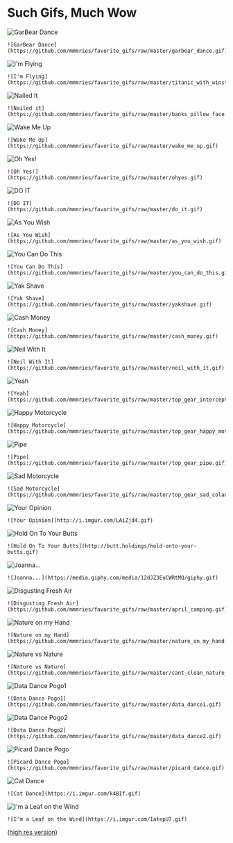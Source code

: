 # Such Gifs, Much Wow

![GarBear Dance](https://github.com/mmmries/favorite_gifs/raw/master/garbear_dance.gif)
```
![GarBear Dance](https://github.com/mmmries/favorite_gifs/raw/master/garbear_dance.gif)
```

![I'm Flying](https://github.com/mmmries/favorite_gifs/raw/master/titanic_with_winston.gif)
```
![I'm Flying](https://github.com/mmmries/favorite_gifs/raw/master/titanic_with_winston.gif)
```

![Nailed It](https://github.com/mmmries/favorite_gifs/raw/master/banks_pillow_face.gif)
```
![Nailed it](https://github.com/mmmries/favorite_gifs/raw/master/banks_pillow_face.gif)
```

![Wake Me Up](https://github.com/mmmries/favorite_gifs/raw/master/wake_me_up.gif)
```
![Wake Me Up](https://github.com/mmmries/favorite_gifs/raw/master/wake_me_up.gif)
```

![Oh Yes!](https://github.com/mmmries/favorite_gifs/raw/master/ohyes.gif)
```
![Oh Yes!](https://github.com/mmmries/favorite_gifs/raw/master/ohyes.gif)
```

![DO IT](https://github.com/mmmries/favorite_gifs/raw/master/do_it.gif)
```
![DO IT](https://github.com/mmmries/favorite_gifs/raw/master/do_it.gif)
```

![As You Wish](https://github.com/mmmries/favorite_gifs/raw/master/as_you_wish.gif)
```
![As You Wish](https://github.com/mmmries/favorite_gifs/raw/master/as_you_wish.gif)
```

![You Can Do This](https://github.com/mmmries/favorite_gifs/raw/master/you_can_do_this.gif)
```
![You Can Do This](https://github.com/mmmries/favorite_gifs/raw/master/you_can_do_this.gif)
```

![Yak Shave](https://github.com/mmmries/favorite_gifs/raw/master/yakshave.gif)
```
![Yak Shave](https://github.com/mmmries/favorite_gifs/raw/master/yakshave.gif)
```

![Cash Money](https://github.com/mmmries/favorite_gifs/raw/master/cash_money.gif)
```
![Cash Money](https://github.com/mmmries/favorite_gifs/raw/master/cash_money.gif)
```

![Neil With It](https://github.com/mmmries/favorite_gifs/raw/master/neil_with_it.gif)
```
![Neil With It](https://github.com/mmmries/favorite_gifs/raw/master/neil_with_it.gif)
```

![Yeah](https://github.com/mmmries/favorite_gifs/raw/master/top_gear_interceptors.gif)
```
![Yeah](https://github.com/mmmries/favorite_gifs/raw/master/top_gear_interceptors.gif)
```

![Happy Motorcycle](https://github.com/mmmries/favorite_gifs/raw/master/top_gear_happy_motorcycle.gif)
```
![Happy Motorcycle](https://github.com/mmmries/favorite_gifs/raw/master/top_gear_happy_motorcycle.gif)
```

![Pipe](https://github.com/mmmries/favorite_gifs/raw/master/top_gear_pipe.gif)
```
![Pipe](https://github.com/mmmries/favorite_gifs/raw/master/top_gear_pipe.gif)
```

![Sad Motorcycle](https://github.com/mmmries/favorite_gifs/raw/master/top_gear_sad_colander_rain.gif)
```
![Sad Motorcycle](https://github.com/mmmries/favorite_gifs/raw/master/top_gear_sad_colander_rain.gif)
```

![Your Opinion](http://i.imgur.com/LAiZjd4.gif)
```
![Your Opinion](http://i.imgur.com/LAiZjd4.gif)
```

![Hold On To Your Butts](http://butt.holdings/hold-onto-your-butts.gif)
```
![Hold On To Your Butts](http://butt.holdings/hold-onto-your-butts.gif)
```

![Joanna...](https://media.giphy.com/media/12dJZ3EuCWRtMQ/giphy.gif)
```
![Joanna...](https://media.giphy.com/media/12dJZ3EuCWRtMQ/giphy.gif)
```

![Disgusting Fresh Air](https://github.com/mmmries/favorite_gifs/raw/master/april_camping.gif)
```
![Disgusting Fresh Air](https://github.com/mmmries/favorite_gifs/raw/master/april_camping.gif)
```

![Nature on my Hand](https://github.com/mmmries/favorite_gifs/raw/master/nature_on_my_hand.jpg)
```
![Nature on my Hand](https://github.com/mmmries/favorite_gifs/raw/master/nature_on_my_hand.jpg)
```

![Nature vs Nature](https://github.com/mmmries/favorite_gifs/raw/master/cant_clean_nature_with_nature.jpg)
```
![Nature vs Nature](https://github.com/mmmries/favorite_gifs/raw/master/cant_clean_nature_with_nature.jpg)
```

![Data Dance Pogo1](https://github.com/mmmries/favorite_gifs/raw/master/data_dance1.gif)
```
![Data Dance Pogo1](https://github.com/mmmries/favorite_gifs/raw/master/data_dance1.gif)
```

![Data Dance Pogo2](https://github.com/mmmries/favorite_gifs/raw/master/data_dance2.gif)
```
![Data Dance Pogo2](https://github.com/mmmries/favorite_gifs/raw/master/data_dance2.gif)
```

![Picard Dance Pogo](https://github.com/mmmries/favorite_gifs/raw/master/picard_dance.gif)
```
![Picard Dance Pogo](https://github.com/mmmries/favorite_gifs/raw/master/picard_dance.gif)
```

![Cat Dance](https://i.imgur.com/k4BIf.gif)
```
![Cat Dance](https://i.imgur.com/k4BIf.gif)
```

![I'm a Leaf on the Wind](https://i.imgur.com/IatepU7.gif)
```
![I'm a Leaf on the Wind](https://i.imgur.com/IatepU7.gif)
```

([high res version](https://i.imgur.com/5o0XWhv.gif))
